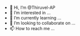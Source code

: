- 👋 Hi, I’m @Thiruvel-AP
- 👀 I’m interested in ...
- 🌱 I’m currently learning ...
- 💞️ I’m looking to collaborate on ...
- 📫 How to reach me ...

<!---
Thiruvel-AP/Thiruvel-AP is a ✨ special ✨ repository because its `README.md` (this file) appears on your GitHub profile.
You can click the Preview link to take a look at your changes.
--->
